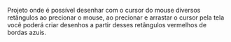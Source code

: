Projeto onde é possível desenhar com o cursor do mouse diversos retângulos ao precionar o mouse, ao precionar e arrastar o cursor pela tela você poderá criar desenhos a partir desses retângulos vermelhos de bordas azuis. 
